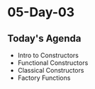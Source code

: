 # 05-Day-03

## Today's Agenda
- Intro to Constructors
- Functional Constructors
- Classical Constructors
- Factory Functions

